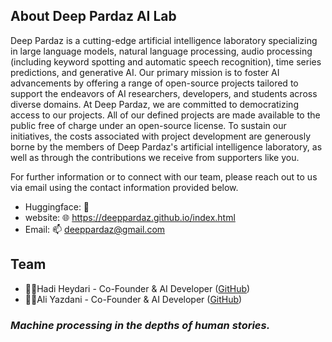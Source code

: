 ## About Deep Pardaz AI Lab

Deep Pardaz is a cutting-edge artificial intelligence laboratory specializing in large language models, natural language processing, audio processing (including keyword spotting and automatic speech recognition), time series predictions, and generative AI. Our primary mission is to foster AI advancements by offering a range of open-source projects tailored to support the endeavors of AI researchers, developers, and students across diverse domains. At Deep Pardaz, we are committed to democratizing access to our projects. All of our defined projects are made available to the public free of charge under an open-source license. To sustain our initiatives, the costs associated with project development are generously borne by the members of Deep Pardaz's artificial intelligence laboratory, as well as through the contributions we receive from supporters like you.

For further information or to connect with our team, please reach out to us via email using the contact information provided below.

- Huggingface:
  🤗
- website:
  🌐 https://deeppardaz.github.io/index.html
- Email:
  📫 deeppardaz@gmail.com


## Team

- 🧑‍💻Hadi Heydari - Co-Founder & AI Developer ([GitHub](https://github.com/Haadini))
- 🧑‍💻Ali Yazdani - Co-Founder & AI Developer ([GitHub](https://github.com/aliyzd95))


### <em>Machine processing in the depths of human stories.</em>

